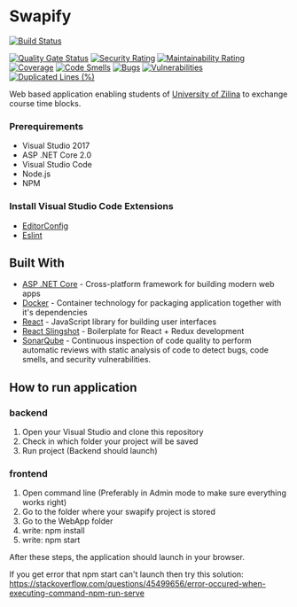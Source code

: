 # Swapify


[![Build Status](https://github.com/fri-team/Swapify/workflows/GitHub%20Actions/badge.svg?branch=develop)](https://github.com/fri-team/Swapify/actions?query=branch%3Adevelop)
<!--outdated travis[![Build Status](https://travis-ci.org/fri-team/Swapify.svg?branch=master)](https://travis-ci.org/fri-team/Swapify)-->
[![Quality Gate Status](https://sonarcloud.io/api/project_badges/measure?project=Swapify&metric=alert_status)](https://sonarcloud.io/dashboard?id=Swapify)
[![Security Rating](https://sonarcloud.io/api/project_badges/measure?project=Swapify&metric=security_rating)](https://sonarcloud.io/dashboard?id=Swapify)
[![Maintainability Rating](https://sonarcloud.io/api/project_badges/measure?project=Swapify&metric=sqale_rating)](https://sonarcloud.io/dashboard?id=Swapify)
[![Coverage](https://sonarcloud.io/api/project_badges/measure?project=Swapify&metric=coverage)](https://sonarcloud.io/dashboard?id=Swapify)
[![Code Smells](https://sonarcloud.io/api/project_badges/measure?project=Swapify&metric=code_smells)](https://sonarcloud.io/dashboard?id=Swapify)
[![Bugs](https://sonarcloud.io/api/project_badges/measure?project=Swapify&metric=bugs)](https://sonarcloud.io/dashboard?id=Swapify)
[![Vulnerabilities](https://sonarcloud.io/api/project_badges/measure?project=Swapify&metric=vulnerabilities)](https://sonarcloud.io/dashboard?id=Swapify)
[![Duplicated Lines (%)](https://sonarcloud.io/api/project_badges/measure?project=Swapify&metric=duplicated_lines_density)](https://sonarcloud.io/dashboard?id=Swapify)

Web based application enabling students of [University of Zilina](http://www.uniza.sk/) to exchange course time blocks.

### Prerequirements

* Visual Studio 2017
* ASP .NET Core 2.0
* Visual Studio Code
* Node.js
* NPM

### Install Visual Studio Code Extensions

* [EditorConfig](https://marketplace.visualstudio.com/items?itemName=chrisdias.vscodeEditorConfig)
* [Eslint](https://marketplace.visualstudio.com/items?itemName=dbaeumer.vscode-eslint)

## Built With

* [ASP .NET Core](https://github.com/aspnet/home) - Cross-platform framework for building modern web apps
* [Docker](https://www.docker.com) - Container technology for packaging application together with it's dependencies
* [React](https://github.com/facebook/react) - JavaScript library for building user interfaces
* [React Slingshot](https://github.com/coryhouse/react-slingshot) - Boilerplate for React + Redux development
* [SonarQube](https://www.sonarqube.org/) - Continuous inspection of code quality to perform automatic reviews with static analysis of code to detect bugs, code smells, and security vulnerabilities.

## How to run application

### backend
1. Open your Visual Studio and clone this repository 
2. Check in which folder your project will be saved
3. Run project (Backend should launch)
### frontend
1. Open command line (Preferably in Admin mode to make sure everything works right)
2. Go to the folder where your swapify project is stored
3. Go to the WebApp folder
4. write: npm install
5. write: npm start 

After these steps, the application should launch in your browser.

If you get error that npm start can't launch then try this solution: https://stackoverflow.com/questions/45499656/error-occured-when-executing-command-npm-run-serve
